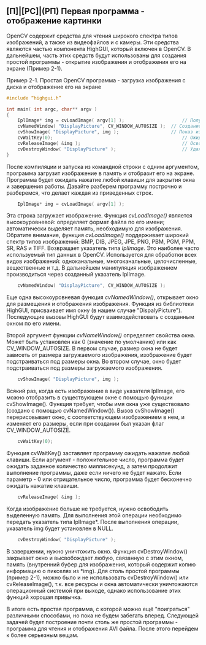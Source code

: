 ## [П]|[РС]|(РП) Первая программа - отображение картинки

OpenCV содержит средства для чтения широкого спектра типов изображений, а также из видеофайлов и с камеры. Эти средства являются частью компонента HighGUI, который включен в OpenCV. В дальнейшем, часть этих средств будут использованы для создания простой программы - открытие изображения и отображения его на экране (Пример 2-1).

Пример 2-1. Простая OpenCV программа - загрузка изображения с диска и отображение его на экране

```cpp
#include “highgui.h”

int main( int argc, char** argv ) 
{
	IplImage* img = cvLoadImage( argv[1] ); 					// Получение имени изображения
	cvNamedWindow( "DisplayPicture", CV_WINDOW_AUTOSIZE ); 	// Создание окна
	cvShowImage( "DisplayPicture", img );					// Показ изображения
	cvWaitKey(0);												// Ожидание
	cvReleaseImage( &img );										// Освобождение памяти из под изображения
	cvDestroyWindow( "DisplayPicture" );						// Удаление окна
}
```

После компиляции и запуска из командной строки с одним аргументом, программа загрузит изображение в память и отобразит его на экране. Программа будет ожидать нажатие любой клавиши для закрытия окна и завершения работы. Давайте разберем программу построчно и разберемся, что делает каждая из приведенных строк.

```cpp
	IplImage* img = cvLoadImage( argv[1] );
```
Эта строка загружает изображение. Функция *cvLoadImage()* является высокоуровневой: определяет формат файла по его имени; автоматически выделяет память, необходимую для изображения. Обратите внимание, функция *cvLoadImage()* поддерживает широкий спектр типов изображений: BMP, DIB, JPEG, JPE, PNG, PBM, PGM, PPM, SR, RAS и TIFF. Возвращает указатель типа *IplImage*. Это наиболее часто используемый тип данных в OpenCV. Используется для обработки всех видов изображений: одноканальные, многоканальные, целочисленные, вещественные и т.д. В дальнейшем манипуляция изображением производиться через созданный указатель IplImage.

```cpp
	cvNamedWindow( "DisplayPicture", CV_WINDOW_AUTOSIZE );
```

Еще одна высокоуровневая функция *cvNamedWindow()*, открывает окно для размещения и отображения изображения. Функция из библиотеки HighGUI, присваивает имя окну (в нашем случае "DispalyPicture"). Последующие вызовы HighGUI будут взаимодействовать с созданным окном по его имени.

Второй аргумент функции *cvNameWindow()* определяет свойства окна. Может быть установлен как 0 (значение по умолчанию) или как CV_WINDOW_AUTOSIZE. В первом случае, размер окна не будет зависеть от размера загружаемого изображения, изображение будет подстраиваться под размеры окна. Во втором случае, окно будет подстраиваться под размеры загружаемого изображения. 

```cpp
	cvShowImage( "DisplayPicture", img );
```

Всякий раз, когда есть изображение в виде указателя IplImage, его можно отобразить в существующем окне с помощью функции cvShowImage(). Функция требует, чтобы имя окна уже существовало (создано с помощью cvNamedWindow()). Вызов cvShowImage() перерисовывает окно, с соответствующем изображением в нем, и  изменяет его размеры, если при создании был указан флаг CV_WINDOW_AUTOSIZE. 

```cpp
	cvWaitKey(0);
```
	
Функция cvWaitKey() заставляет программу ожидать нажатие любой клавиши. Если аргумент - положительное число, программа будет ожидать заданное количество миллисекунд, а затем продолжит выполнение программы, даже если ничего не будет нажато. Если параметр - 0 или отрицательное число, программа будет бесконечно ожидать нажатие клавиши.

```cpp
	cvReleaseImage( &img );
```

Когда изображение больше не требуется, нужно освободить выделенную память. Для выполнения этой операции необходимо передать указатель типа IplImage*. После выполнения операции, указатель img будет установлен в NULL. 

```cpp
	cvDestroyWindow( "DisplayPicture" );
```

В завершении, нужно уничтожить окно. Функция cvDestroyWindow() закрывает окно и высвобождает любую, связанную с этим окном, память (внутренний буфер для изображения, который содержит копию информацию о пикселях из *img). Для столь простой программы (пример 2-1), можно было и не использовать cvDestroyWindow() или cvReleaseImage(), т.к. все ресурсы и окна автоматически уничтожаются операционный системой при выходе, однако использование этих функций хорошая привычка.

В итоге есть простая программа, с которой можно ещё "поиграться" различными способами, но пока не будем забегать вперед. Следующей задачей будет построение почти столь же простой программы - программа для чтения и отображения AVI файла. После этого перейдем к более серьезным вещам.
